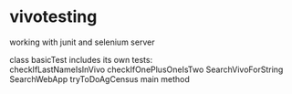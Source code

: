 vivotesting
===========

working with junit and selenium server

class basicTest
  includes its own tests:  
    checkIfLastNameIsInVivo 
    checkIfOnePlusOneIsTwo
    SearchVivoForString
    SearchWebApp
    tryToDoAgCensus
    main method
      

